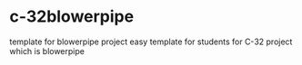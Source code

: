 # c-32blowerpipe
template for blowerpipe project
easy template for students for C-32 project which is blowerpipe
